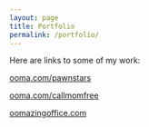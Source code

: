 ```yaml
---
layout: page
title: Portfolio
permalink: /portfolio/
---
```


Here are links to some of my work:

[ooma.com/pawnstars](http://ooma.com/pawnstars)

[ooma.com/callmomfree](http://ooma.com/callmomfree)

[oomazingoffice.com](http://oomazingoffice.com)
